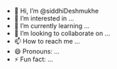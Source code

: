 - 👋 Hi, I’m @siddhiDeshmukhe
- 👀 I’m interested in ...
- 🌱 I’m currently learning ...
- 💞️ I’m looking to collaborate on ...
- 📫 How to reach me ...
- 😄 Pronouns: ...
- ⚡ Fun fact: ...

<!---
siddhiDeshmukhe/siddhiDeshmukhe is a ✨ special ✨ repository because its `README.md` (this file) appears on your GitHub profile.
You can click the Preview link to take a look at your changes.
--->
